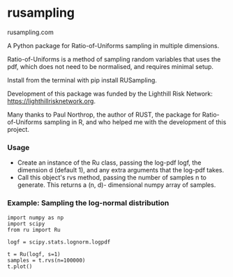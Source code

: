 # rusampling

rusampling.com

A Python package for Ratio-of-Uniforms sampling in multiple dimensions.

Ratio-of-Uniforms is a method of sampling random variables that uses the pdf, which does not need to be normalised, and requires minimal setup.

Install from the terminal with pip install RUSampling.

Development of this package was funded by the Lighthill Risk Network: https://lighthillrisknetwork.org.

Many thanks to Paul Northrop, the author of RUST, the package for Ratio-of-Uniforms sampling in R, and who helped me with the development of this project.


### Usage
- Create an instance of the Ru class, passing the log-pdf logf, the dimension d (default 1), and any extra arguments that the log-pdf takes.
- Call this object's rvs method, passing the number of samples n to generate. This returns a (n, d)- dimensional numpy array of samples.


### Example: Sampling the log-normal distribution
```
import numpy as np
import scipy
from ru import Ru

logf = scipy.stats.lognorm.logpdf

t = Ru(logf, s=1)
samples = t.rvs(n=100000)
t.plot()
```